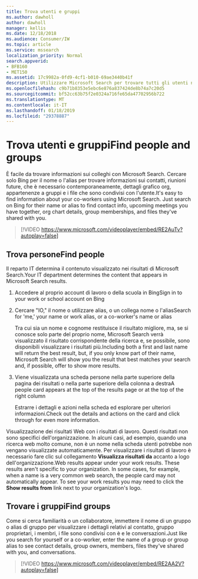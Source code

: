 ```yaml
---
title: Trova utenti e gruppi
ms.author: dawholl
author: dawholl
manager: kellis
ms.date: 12/18/2018
ms.audience: Consumer/IW
ms.topic: article
ms.service: mssearch
localization_priority: Normal
search.appverid:
- BFB160
- MET150
ms.assetid: 17c9982a-0fd9-4cf1-b010-69ae3440b41f
description: Utilizzare Microsoft Search per trovare tutti gli utenti nell'organizzazione e le informazioni che verrà visualizzato
ms.openlocfilehash: c9b71b8353e5ebc6e876a837424de8b74a7c20d5
ms.sourcegitcommit: bf52cc63b75f2e0324a716fe65da47702956b722
ms.translationtype: MT
ms.contentlocale: it-IT
ms.lasthandoff: 01/18/2019
ms.locfileid: "29378887"
---
```

# <a name="find-people-and-groups"></a><span data-ttu-id="3e2ea-103">Trova utenti e gruppi</span><span class="sxs-lookup"><span data-stu-id="3e2ea-103">Find people and groups</span></span>

<span data-ttu-id="3e2ea-p101">È facile da trovare informazioni sui colleghi con Microsoft Search. Cercare solo Bing per il nome o l'alias per trovare informazioni sui contatti, riunioni future, che è necessario contemporaneamente, dettagli grafico org, appartenenze a gruppi e i file che sono condivisi con l'utente.</span><span class="sxs-lookup"><span data-stu-id="3e2ea-p101">It's easy to find information about your co-workers using Microsoft Search. Just search on Bing for their name or alias to find contact info, upcoming meetings you have together, org chart details, group memberships, and files they've shared with you.</span></span>
  
> [!VIDEO https://www.microsoft.com/videoplayer/embed/RE2AuTv?autoplay=false]
  
## <a name="find-people"></a><span data-ttu-id="3e2ea-106">Trova persone</span><span class="sxs-lookup"><span data-stu-id="3e2ea-106">Find people</span></span>

<span data-ttu-id="3e2ea-107">Il reparto IT determina il contenuto visualizzato nei risultati di Microsoft Search.</span><span class="sxs-lookup"><span data-stu-id="3e2ea-107">Your IT department determines the content that appears in Microsoft Search results.</span></span>
  
1. <span data-ttu-id="3e2ea-108">Accedere al proprio account di lavoro o della scuola in Bing</span><span class="sxs-lookup"><span data-stu-id="3e2ea-108">Sign in to your work or school account on Bing</span></span>
    
2. <span data-ttu-id="3e2ea-109">Cercare "IO," il nome o utilizzare alias, o un collega nome o l'alias</span><span class="sxs-lookup"><span data-stu-id="3e2ea-109">Search for 'me,' your name or work alias, or a co-worker's name or alias</span></span>
    
    <span data-ttu-id="3e2ea-110">Tra cui sia un nome e cognome restituisce il risultato migliore, ma, se si conosce solo parte del proprio nome, Microsoft Search verrà visualizzato il risultato corrispondente della ricerca e, se possibile, sono disponibili visualizzare i risultati più.</span><span class="sxs-lookup"><span data-stu-id="3e2ea-110">Including both a first and last name will return the best result, but, if you only know part of their name, Microsoft Search will show you the result that best matches your search and, if possible, offer to show more results.</span></span>
    
3. <span data-ttu-id="3e2ea-111">Viene visualizzata una scheda persone nella parte superiore della pagina dei risultati o nella parte superiore della colonna a destra</span><span class="sxs-lookup"><span data-stu-id="3e2ea-111">A people card appears at the top of the results page or at the top of the right column</span></span>
    
    <span data-ttu-id="3e2ea-112">Estrarre i dettagli e azioni nella scheda ed esplorare per ulteriori informazioni.</span><span class="sxs-lookup"><span data-stu-id="3e2ea-112">Check out the details and actions on the card and click through for even more information.</span></span>
    
<span data-ttu-id="3e2ea-p102">Visualizzazione dei risultati Web con i risultati di lavoro. Questi risultati non sono specifici dell'organizzazione. In alcuni casi, ad esempio, quando una ricerca web molto comune, non è un nome nella scheda utenti potrebbe non vengano visualizzate automaticamente. Per visualizzare i risultati di lavoro è necessario fare clic sul collegamento **Visualizza risultati da** accanto a logo dell'organizzazione.</span><span class="sxs-lookup"><span data-stu-id="3e2ea-p102">Web results appear under your work results. These results aren't specific to your organization. In some cases, for example, when a name is a very common web search, the people card may not automatically appear. To see your work results you may need to click the **Show results from** link next to your organization's logo.</span></span> 
  
## <a name="find-groups"></a><span data-ttu-id="3e2ea-117">Trovare i gruppi</span><span class="sxs-lookup"><span data-stu-id="3e2ea-117">Find groups</span></span>

<span data-ttu-id="3e2ea-118">Come si cerca familiarità o un collaboratore, immettere il nome di un gruppo o alias di gruppo per visualizzare i dettagli relativi al contatto, gruppo proprietari, i membri, i file sono condivisi con è e le conversazioni.</span><span class="sxs-lookup"><span data-stu-id="3e2ea-118">Just like you search for yourself or a co-worker, enter the name of a group or group alias to see contact details, group owners, members, files they've shared with you, and conversations.</span></span>
  
> [!VIDEO https://www.microsoft.com/videoplayer/embed/RE2AA2V?autoplay=false]
  

  

